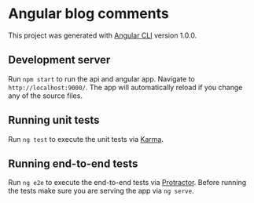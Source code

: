 # Angular blog comments

This project was generated with [Angular CLI](https://github.com/angular/angular-cli) version 1.0.0.

## Development server

Run `npm start` to run the api and angular app. Navigate to `http://localhost:9000/`. The app will automatically reload if you change any of the source files.

## Running unit tests

Run `ng test` to execute the unit tests via [Karma](https://karma-runner.github.io).

## Running end-to-end tests

Run `ng e2e` to execute the end-to-end tests via [Protractor](http://www.protractortest.org/).
Before running the tests make sure you are serving the app via `ng serve`.


